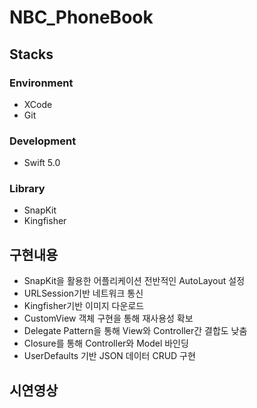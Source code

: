 # NBC_PhoneBook

## Stacks
### Environment
* XCode
* Git

### Development
* Swift 5.0

### Library
* SnapKit
* Kingfisher

## 구현내용
* SnapKit을 활용한 어플리케이션 전반적인 AutoLayout 설정
* URLSession기반 네트워크 통신
* Kingfisher기반 이미지 다운로드
* CustomView 객체 구현을 통해 재사용성 확보
* Delegate Pattern을 통해 View와 Controller간 결합도 낮춤
* Closure를 통해 Controller와 Model 바인딩
* UserDefaults 기반 JSON 데이터 CRUD 구현

## 시연영상

